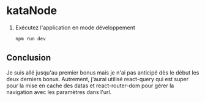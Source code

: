 # kataNode

1. Exécutez l'application en mode développement
   ```sh
   npm run dev
   ```

## Conclusion
Je suis allé jusqu'au premier bonus mais je n'ai pas anticipé dès le début les deux derniers bonus. Autrement, j'aurai utilisé react-query qui est super pour la mise en cache des datas et react-router-dom pour gérer la navigation avec les paramètres dans l'url.
